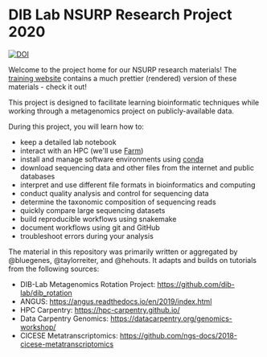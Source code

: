 # DIB Lab NSURP Research Project 2020

[![DOI](https://zenodo.org/badge/284118125.svg)](https://zenodo.org/badge/latestdoi/284118125)

Welcome to the project home for our NSURP research materials! The [training website](https://dib-lab.github.io/2020-NSURP/) contains a much prettier (rendered) version of these materials - check it out!

This project is designed to facilitate learning bioinformatic techniques while working through a metagenomics project on publicly-available data.

During this project, you will learn how to:

  + keep a detailed lab notebook
  + interact with an HPC (we'll use [Farm](https://www.hpc.ucdavis.edu/posts/about_farm/))
  + install and manage software environments using [conda](https://docs.conda.io/en/latest/)
  + download sequencing data and other files from the internet and public databases
  + interpret and use different file formats in bioinformatics and computing
  + conduct quality analysis and control for sequencing data
  + determine the taxonomic composition of sequencing reads
  + quickly compare large sequencing datasets
  + build reproducible workflows using snakemake
  + document workflows using git and GitHub
  + troubleshoot errors during your analysis
 
The material in this repository was primarily written or aggregated by @bluegenes, @taylorreiter, and @hehouts. 
It adapts and builds on tutorials from the following sources:

+ DIB-Lab Metagenomics Rotation Project: https://github.com/dib-lab/dib_rotation
+ ANGUS: https://angus.readthedocs.io/en/2019/index.html
+ HPC Carpentry: https://hpc-carpentry.github.io/
+ Data Carpentry Genomics: https://datacarpentry.org/genomics-workshop/
+ CICESE Metatranscriptomics: https://github.com/ngs-docs/2018-cicese-metatranscriptomics
